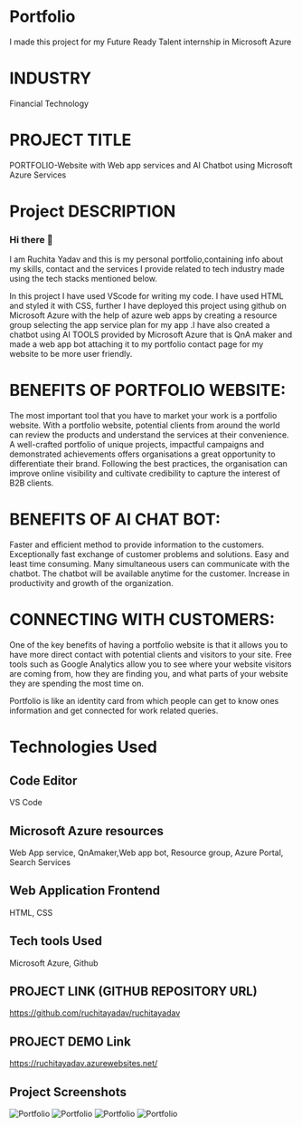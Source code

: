 # Portfolio
I made this project for my Future Ready Talent internship in Microsoft Azure
# INDUSTRY 
 Financial Technology
# PROJECT TITLE 
 PORTFOLIO-Website with Web app services and AI Chatbot using Microsoft Azure Services
# Project DESCRIPTION
### Hi there 👋
I am Ruchita Yadav and this is my personal portfolio,containing info about my skills, contact and the services I provide related to tech industry made using the tech stacks mentioned below.

In this project I have used VScode for writing my code. I have used HTML and styled it with CSS, further I have deployed this project using github on Microsoft Azure with the help of azure web apps by creating a resource group selecting the app service plan for my app .I have also created a chatbot using AI TOOLS provided by Microsoft Azure that is QnA maker and made a web app bot attaching it to my portfolio contact page for my website to be more user friendly. 

# BENEFITS OF PORTFOLIO WEBSITE:
The most important tool that you have to market your work is a portfolio website. With a portfolio website, potential clients from around the world can review the  products and understand the services at their convenience. A well-crafted portfolio of unique projects, impactful campaigns and demonstrated achievements offers organisations a great opportunity to differentiate their brand. Following the best practices, the organisation can improve online visibility and cultivate credibility to capture the interest of B2B clients.

# BENEFITS OF AI CHAT BOT:
Faster and efficient method to provide information to the customers. 
Exceptionally fast exchange of customer problems and solutions.
Easy and least time consuming.
Many simultaneous  users  can communicate with the chatbot.
The chatbot will be available anytime for the customer. 
Increase in productivity and growth of the organization.

# CONNECTING WITH CUSTOMERS:
One of the key benefits of having a portfolio website is that it allows you to have more direct contact with potential clients and visitors to your site. Free tools such as Google Analytics allow you to see where your website visitors are coming from, how they are finding you, and what parts of your website they are spending the most time on.


Portfolio is like an identity card from which people can get to know ones information and get connected for work related queries.

 # Technologies Used
 ## Code Editor 
 VS Code
 ## Microsoft Azure resources
 Web App service, QnAmaker,Web app bot, Resource group, Azure Portal, Search Services
 ## Web Application Frontend
 HTML, CSS
 ## Tech tools Used
Microsoft Azure, Github
 ## PROJECT LINK (GITHUB REPOSITORY URL) 
 https://github.com/ruchitayadav/ruchitayadav
 ## PROJECT DEMO Link
 https://ruchitayadav.azurewebsites.net/
 ## Project Screenshots
 ![Portfolio](https://user-images.githubusercontent.com/78698034/149791719-92b8188a-2e35-49a3-b7f1-c9021625cf9f.png)
![Portfolio](https://user-images.githubusercontent.com/78698034/149791783-1b87b685-50f2-44a3-b375-1ed3287f54b6.png)
![Portfolio](https://user-images.githubusercontent.com/78698034/149791813-2691307b-98fd-413a-b02e-f6de65ce82da.png)
![Portfolio](InShot_20220122_151128664.png)
